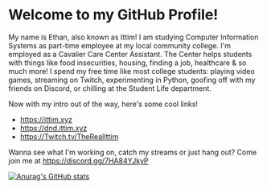 # Welcome to my GitHub Profile!
My name is Ethan, also known as Ittim! I am studying Computer Information Systems as part-time employee at my local community college. I'm employed as a Cavalier Care Center Assistant. The Center helps students with things like food insecurities, housing, finding a job, healthcare & so much more! I spend my free time like most college students: playing video games, streaming on Twitch, experimenting in Python, goofing off with my friends on Discord, or chilling at the Student Life department.

Now with my intro out of the way, here's some cool links!

* https://ittim.xyz
* https://dnd.ittim.xyz
* https://Twitch.tv/TheRealIttim

Wanna see what I'm working on, catch my streams or just hang out? Come join me at https://discord.gg/7HA84YJkyP

[![Anurag's GitHub stats](https://github-readme-stats.vercel.app/api?username=TheIttim&count_private=true&show_icons=true&theme=tokyonight&include_all_commits=true)](https://github.com/anuraghazra/github-readme-stats)
